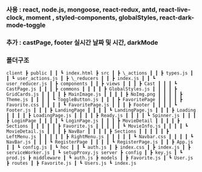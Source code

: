 ### 사용 : react, node.js, mongoose, react-redux, antd, react-live-clock, moment , styled-components, globalStyles, react-dark-mode-toggle

### 추가 : castPage, footer 실시간 날짜 및 시간, darkMode

### 폴더구조

`client ┣ public ┃ ┃ ┗ index.html ┣ src ┃ ┣ \_actions ┃ ┃ ┣ types.js ┃ ┃ ┗ user_actions.js ┃ ┣ \_reducers ┃ ┃ ┣ index.js ┃ ┃ ┗ user_reducer.js ┃ ┣ components ┃ ┃ ┣ views ┃ ┃ ┃ ┣ Cast ┃ ┃ ┃ ┗ CastPage.js ┃ ┃ ┃ ┣ commons ┃ ┃ ┃ ┃ ┣ GlobalStyles.js ┃ ┃ ┃ ┃ ┣ GridCards.js ┃ ┃ ┃ ┃ ┣ MainImage.js ┃ ┃ ┃ ┃ ┣ NoImg.png ┃ ┃ ┃ ┃ ┣ Theme.js ┃ ┃ ┃ ┃ ┗ ToggleButton.js ┃ ┃ ┃ ┣ FavoritePage ┃ ┃ ┃ ┃ ┣ Favorite.css ┃ ┃ ┃ ┃ ┗ FavoritePage.js ┃ ┃ ┃ ┣ Footer ┃ ┃ ┃ ┃ ┗ Footer.js ┃ ┃ ┃ ┣ LandingPage ┃ ┃ ┃ ┃ ┗ LandingPage.js ┃ ┃ ┃ ┣ Loading ┃ ┃ ┃ ┃ ┣ LoadingPage.js ┃ ┃ ┃ ┃ ┣ Ready.js ┃ ┃ ┃ ┃ ┗ Spinner.js ┃ ┃ ┃ ┣ LoginPage ┃ ┃ ┃ ┃ ┗ LoginPage.js ┃ ┃ ┃ ┣ MovieDetail ┃ ┃ ┃ ┃ ┣ Sections ┃ ┃ ┃ ┃ ┃ ┣ Favorite.js ┃ ┃ ┃ ┃ ┃ ┗ MovieInfo.js ┃ ┃ ┃ ┃ ┗ MovieDetail.js ┃ ┃ ┃ ┣ NavBar ┃ ┃ ┃ ┃ ┣ Sections ┃ ┃ ┃ ┃ ┃ ┣ LeftMenu.js ┃ ┃ ┃ ┃ ┃ ┣ RightMenu.js ┃ ┃ ┃ ┃ ┃ ┗ Navbar.css ┃ ┃ ┃ ┃ ┗ NavBar.js ┃ ┃ ┃ ┗ RegisterPage ┃ ┃ ┃ ┃ ┗ RegisterPage.js ┃ ┃ ┣ App.js ┃ ┃ ┗ config.js ┃ ┗ hoc ┃ ┃ ┗ auth.js ┃ ┣ index.css ┃ ┣ index.js ┃ ┣ serviceWorker.js ┃ ┗ setupProxy.js server ┣ config ┃ ┣ key.js ┃ ┗ prod.js ┣ middleware ┃ ┗ auth.js ┣ models ┃ ┣ Favorite.js ┃ ┗ User.js ┣ routes ┃ ┣ Favorite.js ┃ ┗ Users.js ┗ index.js`
